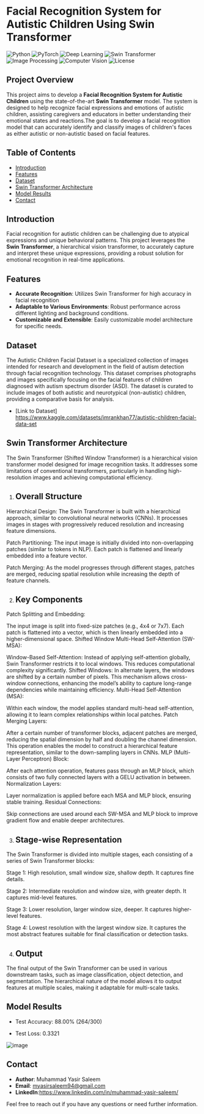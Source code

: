
# Facial Recognition System for Autistic Children Using Swin Transformer

![Python](https://img.shields.io/badge/Python-3.8%2B-blue)
![PyTorch](https://img.shields.io/badge/Framework-PyTorch-red)
![Deep Learning](https://img.shields.io/badge/Method-Deep%20Learning-blue)
![Swin Transformer](https://img.shields.io/badge/Model-Swin%20Transformer-green)
![Image Processing](https://img.shields.io/badge/Method-Image%20Processing-brightgreen)
![Computer Vision](https://img.shields.io/badge/Field-Computer%20Vision-brightgreen)
![License](https://img.shields.io/badge/License-MIT-yellow)

## Project Overview

This project aims to develop a **Facial Recognition System for Autistic Children** using the state-of-the-art **Swin Transformer** model. The system is designed to help recognize facial expressions and emotions of autistic children, assisting caregivers and educators in better understanding their emotional states and reactions.The goal is to develop a facial recognition model that can accurately identify and classify images of children's faces as either autistic or non-autistic based on facial features.

## Table of Contents

- [Introduction](#introduction)
- [Features](#features)
- [Dataset](#dataset)
- [Swin Transformer Architecture](#swin-transformer-architecture)
- [Model Results](#model-results)
- [Contact](#contact)

## Introduction

Facial recognition for autistic children can be challenging due to atypical expressions and unique behavioral patterns. This project leverages the **Swin Transformer**, a hierarchical vision transformer, to accurately capture and interpret these unique expressions, providing a robust solution for emotional recognition in real-time applications.

## Features

- **Accurate Recognition**: Utilizes Swin Transformer for high accuracy in facial recognition
- **Adaptable to Various Environments**: Robust performance across different lighting and background conditions.
- **Customizable and Extensible**: Easily customizable model architecture for specific needs.

## Dataset

The Autistic Children Facial Dataset is a specialized collection of images intended for research and development in the field of autism detection through facial recognition technology. This dataset comprises photographs and images specifically focusing on the facial features of children diagnosed with autism spectrum disorder (ASD). The dataset is curated to include images of both autistic and neurotypical (non-autistic) children, providing a comparative basis for analysis.
- [Link to Dataset] https://www.kaggle.com/datasets/imrankhan77/autistic-children-facial-data-set

## Swin Transformer Architecture

The Swin Transformer (Shifted Window Transformer) is a hierarchical vision transformer model designed for image recognition tasks. It addresses some limitations of conventional transformers, particularly in handling high-resolution images and achieving computational efficiency.

1. ## Overall Structure
   
Hierarchical Design: The Swin Transformer is built with a hierarchical approach, similar to convolutional neural networks (CNNs). It processes images in stages with progressively reduced resolution and increasing feature dimensions.

Patch Partitioning: The input image is initially divided into non-overlapping patches (similar to tokens in NLP). Each patch is flattened and linearly embedded into a feature vector.

Patch Merging: As the model progresses through different stages, patches are merged, reducing spatial resolution while increasing the depth of feature channels.

2. ## Key Components
Patch Splitting and Embedding:

The input image is split into fixed-size patches (e.g., 4x4 or 7x7).
Each patch is flattened into a vector, which is then linearly embedded into a higher-dimensional space.
Shifted Window Multi-Head Self-Attention (SW-MSA):

Window-Based Self-Attention: Instead of applying self-attention globally, Swin Transformer restricts it to local windows. This reduces computational complexity significantly.
Shifted Windows: In alternate layers, the windows are shifted by a certain number of pixels. This mechanism allows cross-window connections, enhancing the model’s ability to capture long-range dependencies while maintaining efficiency.
Multi-Head Self-Attention (MSA):

Within each window, the model applies standard multi-head self-attention, allowing it to learn complex relationships within local patches.
Patch Merging Layers:

After a certain number of transformer blocks, adjacent patches are merged, reducing the spatial dimension by half and doubling the channel dimension.
This operation enables the model to construct a hierarchical feature representation, similar to the down-sampling layers in CNNs.
MLP (Multi-Layer Perceptron) Block:

After each attention operation, features pass through an MLP block, which consists of two fully connected layers with a GELU activation in between.
Normalization Layers:

Layer normalization is applied before each MSA and MLP block, ensuring stable training.
Residual Connections:

Skip connections are used around each SW-MSA and MLP block to improve gradient flow and enable deeper architectures.

3. ## Stage-wise Representation
The Swin Transformer is divided into multiple stages, each consisting of a series of Swin Transformer blocks:

Stage 1: High resolution, small window size, shallow depth. It captures fine details.

Stage 2: Intermediate resolution and window size, with greater depth. It captures mid-level features.

Stage 3: Lower resolution, larger window size, deeper. It captures higher-level features.

Stage 4: Lowest resolution with the largest window size. It captures the most abstract features suitable for final classification or detection tasks.

4. ## Output
The final output of the Swin Transformer can be used in various downstream tasks, such as image classification, object detection, and segmentation.
The hierarchical nature of the model allows it to output features at multiple scales, making it adaptable for multi-scale tasks.


## Model Results

- Test Accuracy: 88.00% (264/300)

- Test Loss: 0.3321 


![image](https://github.com/user-attachments/assets/b8e2f59f-cbe5-4392-8bf2-2f8b087b272f)


## Contact

- **Author**: Muhammad Yasir Saleem
- **Email**: myasirsaleem94@gmail.com
- **LinkedIn**:https://www.linkedin.com/in/muhammad-yasir-saleem/

Feel free to reach out if you have any questions or need further information.

